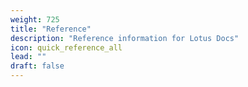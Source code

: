 ```yaml
---
weight: 725
title: "Reference"
description: "Reference information for Lotus Docs"
icon: quick_reference_all
lead: ""
draft: false
---
```


